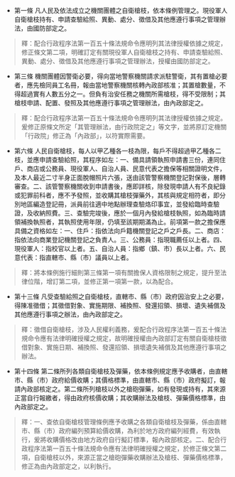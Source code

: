 * 第一條 凡人民及依法成立之機關團體之自衛槍枝，依本條例管理之。現役軍人自衛槍枝持有、申請查驗給照、異動、處分、徵借及其他應遵行事項之管理辦法，由國防部定之。

> 釋：配合行政程序法第一百五十條法規命令應明列其法律授權依據之規定，修正條文第二項，明確訂定有關現役軍人自衛槍枝之持有、申請查驗給照、異動、處分、徵借及其他應遵行事項之管理辦法，授權由國防部定之。

* 第三條 機關團體因警衛必要，得向當地警察機關請求派駐警衛，其有置槍必要者，應先檢同員工名冊，報由當地警察機關核轉內政部核准；其置槍數量，不得超過實有人數五分之一。但負有治安任務之機關所需槍枝，得不受限制；其槍枝申請、配置、發照及其他應遵行事項之管理辦法，由內政部定之。

> 釋：配合行政程序法第一百五十條法規命令應明列其法律授權依據之規定。爰修正原條文所定「其管理辦法，由行政院定之」等文字，並將原訂定機關「行政院」修正為「內政部」，以符實際需要。

* 第六條 人民自衛槍枝，每人以甲乙種各一枝為限，每戶不得超過甲乙種各二枝，並應申請查驗給照，其程序如左：一、備具請領執照申請書三份，連同住戶、商店或公務員、現役軍人、自治人員、民意代表之擔保等相關證明文件，及本人最近二寸半身正面脫帽照片六張，送由該管警察機關登記對保後，層轉審查。二、該管警察機關收到申請書後，應即詳核，除發現申請人有不良紀錄或犯罪前科者，應不予發照，並收購其槍枝彈藥外，其核與規定相符者，即分別地區編造登記冊，派員前往適中地點辦理查驗烙印事宜，並發給臨時查驗證，及收納照費。三、查驗完竣後，應於一個月內發給槍枝執照，如為臨時請領補換執照者，其執照使用年限，仍填至該期期滿為止。前項第一款之擔保應具備之資格如左：一、住戶：指依法向戶籍機關登記之戶之戶長。二、商店：指依法向商業登記機關登記之負責人。三、公務員：指現職薦任以上者。四、現役軍人：指校官以上者。五、自治人員：指鄉（鎮、市）長以上者。六、民意代表：指直轄市、縣（市）議員以上者。

> 釋：將本條例施行細則第三條第一項有關擔保人資格限制之規定，提升至法律位階，增訂第二項，並修正第一項第一款，以為配合。

* 第十三條 凡受查驗給照之自衛槍枝，直轄市、縣（市）政府因治安上之必要，得陳准徵借；其徵借對象、實施期限、補換照、發還招領、損壞、遺失補償及其他應遵行事項之辦法，由內政部定之。

> 釋：徵借自衛槍枝，涉及人民權利義務，爰配合行政程序法第一百五十條法規命令應有法律明確授權之規定，故明確授權由內政部訂定有關自衛槍枝徵借對象、實施日期、補換照、發還招領、損壞遺失補償及其他應遵行事項之辦法。

* 第十四條 第二條所列各類自衛槍枝及彈藥，依本條例規定應予收購者，由直轄市、縣（市）政府給價收購；其價格標準，由直轄市、縣（市）政府擬訂，報請內政部核定之。第二條所列槍枝以外之槍砲彈藥，如有發現或持有，其來源正當自行報繳者，得由政府核價收購；其收購辦法及槍枝、彈藥價格標準，由內政部定之。

> 釋：一、查依自衛槍枝管理條例應予收購之各類自衛槍枝及彈藥，係由直轄市、縣（市）政府編列預算給價收購，為利於地方政府編列經費，有效執行，爰將收購價格改由地方政府自行擬訂標準，報內政部核定。二、配合行政程序法第一百五十條法規命令應有法律明確授權之規定，於修正條文第二項，自衛槍枝以外，來源正當之槍砲彈藥收購辦法及槍枝、彈藥價格標準，修正為由內政部定之，以利執行。

